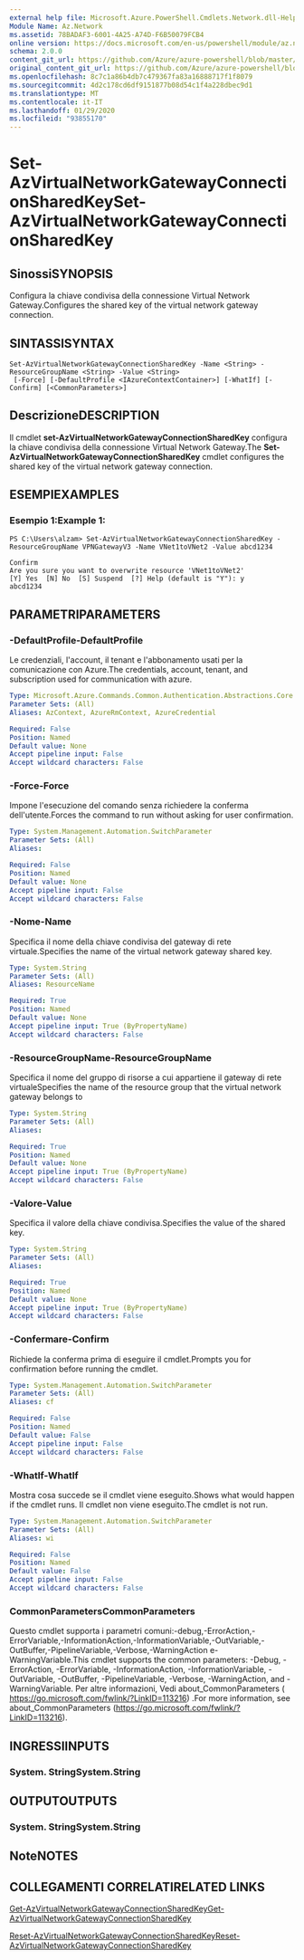 ```yaml
---
external help file: Microsoft.Azure.PowerShell.Cmdlets.Network.dll-Help.xml
Module Name: Az.Network
ms.assetid: 78BADAF3-6001-4A25-A74D-F6B50079FCB4
online version: https://docs.microsoft.com/en-us/powershell/module/az.network/set-azvirtualnetworkgatewayconnectionsharedkey
schema: 2.0.0
content_git_url: https://github.com/Azure/azure-powershell/blob/master/src/Network/Network/help/Set-AzVirtualNetworkGatewayConnectionSharedKey.md
original_content_git_url: https://github.com/Azure/azure-powershell/blob/master/src/Network/Network/help/Set-AzVirtualNetworkGatewayConnectionSharedKey.md
ms.openlocfilehash: 8c7c1a86b4db7c479367fa83a16888717f1f8079
ms.sourcegitcommit: 4d2c178cd6df9151877b08d54c1f4a228dbec9d1
ms.translationtype: MT
ms.contentlocale: it-IT
ms.lasthandoff: 01/29/2020
ms.locfileid: "93855170"
---
```

# <span data-ttu-id="ddb56-101">Set-AzVirtualNetworkGatewayConnectionSharedKey</span><span class="sxs-lookup"><span data-stu-id="ddb56-101">Set-AzVirtualNetworkGatewayConnectionSharedKey</span></span>

## <span data-ttu-id="ddb56-102">Sinossi</span><span class="sxs-lookup"><span data-stu-id="ddb56-102">SYNOPSIS</span></span>
<span data-ttu-id="ddb56-103">Configura la chiave condivisa della connessione Virtual Network Gateway.</span><span class="sxs-lookup"><span data-stu-id="ddb56-103">Configures the shared key of the virtual network gateway connection.</span></span>

## <span data-ttu-id="ddb56-104">SINTASSI</span><span class="sxs-lookup"><span data-stu-id="ddb56-104">SYNTAX</span></span>

```
Set-AzVirtualNetworkGatewayConnectionSharedKey -Name <String> -ResourceGroupName <String> -Value <String>
 [-Force] [-DefaultProfile <IAzureContextContainer>] [-WhatIf] [-Confirm] [<CommonParameters>]
```

## <span data-ttu-id="ddb56-105">Descrizione</span><span class="sxs-lookup"><span data-stu-id="ddb56-105">DESCRIPTION</span></span>
<span data-ttu-id="ddb56-106">Il cmdlet **set-AzVirtualNetworkGatewayConnectionSharedKey** configura la chiave condivisa della connessione Virtual Network Gateway.</span><span class="sxs-lookup"><span data-stu-id="ddb56-106">The **Set-AzVirtualNetworkGatewayConnectionSharedKey** cmdlet configures the shared key of the virtual network gateway connection.</span></span>

## <span data-ttu-id="ddb56-107">ESEMPI</span><span class="sxs-lookup"><span data-stu-id="ddb56-107">EXAMPLES</span></span>

### <span data-ttu-id="ddb56-108">Esempio 1:</span><span class="sxs-lookup"><span data-stu-id="ddb56-108">Example 1:</span></span>
```
PS C:\Users\alzam> Set-AzVirtualNetworkGatewayConnectionSharedKey -ResourceGroupName VPNGatewayV3 -Name VNet1toVNet2 -Value abcd1234

Confirm
Are you sure you want to overwrite resource 'VNet1toVNet2'
[Y] Yes  [N] No  [S] Suspend  [?] Help (default is "Y"): y
abcd1234
```

## <span data-ttu-id="ddb56-109">PARAMETRI</span><span class="sxs-lookup"><span data-stu-id="ddb56-109">PARAMETERS</span></span>

### <span data-ttu-id="ddb56-110">-DefaultProfile</span><span class="sxs-lookup"><span data-stu-id="ddb56-110">-DefaultProfile</span></span>
<span data-ttu-id="ddb56-111">Le credenziali, l'account, il tenant e l'abbonamento usati per la comunicazione con Azure.</span><span class="sxs-lookup"><span data-stu-id="ddb56-111">The credentials, account, tenant, and subscription used for communication with azure.</span></span>

```yaml
Type: Microsoft.Azure.Commands.Common.Authentication.Abstractions.Core.IAzureContextContainer
Parameter Sets: (All)
Aliases: AzContext, AzureRmContext, AzureCredential

Required: False
Position: Named
Default value: None
Accept pipeline input: False
Accept wildcard characters: False
```

### <span data-ttu-id="ddb56-112">-Force</span><span class="sxs-lookup"><span data-stu-id="ddb56-112">-Force</span></span>
<span data-ttu-id="ddb56-113">Impone l'esecuzione del comando senza richiedere la conferma dell'utente.</span><span class="sxs-lookup"><span data-stu-id="ddb56-113">Forces the command to run without asking for user confirmation.</span></span>

```yaml
Type: System.Management.Automation.SwitchParameter
Parameter Sets: (All)
Aliases:

Required: False
Position: Named
Default value: None
Accept pipeline input: False
Accept wildcard characters: False
```

### <span data-ttu-id="ddb56-114">-Nome</span><span class="sxs-lookup"><span data-stu-id="ddb56-114">-Name</span></span>
<span data-ttu-id="ddb56-115">Specifica il nome della chiave condivisa del gateway di rete virtuale.</span><span class="sxs-lookup"><span data-stu-id="ddb56-115">Specifies the name of the virtual network gateway shared key.</span></span>

```yaml
Type: System.String
Parameter Sets: (All)
Aliases: ResourceName

Required: True
Position: Named
Default value: None
Accept pipeline input: True (ByPropertyName)
Accept wildcard characters: False
```

### <span data-ttu-id="ddb56-116">-ResourceGroupName</span><span class="sxs-lookup"><span data-stu-id="ddb56-116">-ResourceGroupName</span></span>
<span data-ttu-id="ddb56-117">Specifica il nome del gruppo di risorse a cui appartiene il gateway di rete virtuale</span><span class="sxs-lookup"><span data-stu-id="ddb56-117">Specifies the name of the resource group that the virtual network gateway belongs to</span></span>

```yaml
Type: System.String
Parameter Sets: (All)
Aliases:

Required: True
Position: Named
Default value: None
Accept pipeline input: True (ByPropertyName)
Accept wildcard characters: False
```

### <span data-ttu-id="ddb56-118">-Valore</span><span class="sxs-lookup"><span data-stu-id="ddb56-118">-Value</span></span>
<span data-ttu-id="ddb56-119">Specifica il valore della chiave condivisa.</span><span class="sxs-lookup"><span data-stu-id="ddb56-119">Specifies the value of the shared key.</span></span>

```yaml
Type: System.String
Parameter Sets: (All)
Aliases:

Required: True
Position: Named
Default value: None
Accept pipeline input: True (ByPropertyName)
Accept wildcard characters: False
```

### <span data-ttu-id="ddb56-120">-Confermare</span><span class="sxs-lookup"><span data-stu-id="ddb56-120">-Confirm</span></span>
<span data-ttu-id="ddb56-121">Richiede la conferma prima di eseguire il cmdlet.</span><span class="sxs-lookup"><span data-stu-id="ddb56-121">Prompts you for confirmation before running the cmdlet.</span></span>

```yaml
Type: System.Management.Automation.SwitchParameter
Parameter Sets: (All)
Aliases: cf

Required: False
Position: Named
Default value: False
Accept pipeline input: False
Accept wildcard characters: False
```

### <span data-ttu-id="ddb56-122">-WhatIf</span><span class="sxs-lookup"><span data-stu-id="ddb56-122">-WhatIf</span></span>
<span data-ttu-id="ddb56-123">Mostra cosa succede se il cmdlet viene eseguito.</span><span class="sxs-lookup"><span data-stu-id="ddb56-123">Shows what would happen if the cmdlet runs.</span></span>
<span data-ttu-id="ddb56-124">Il cmdlet non viene eseguito.</span><span class="sxs-lookup"><span data-stu-id="ddb56-124">The cmdlet is not run.</span></span>

```yaml
Type: System.Management.Automation.SwitchParameter
Parameter Sets: (All)
Aliases: wi

Required: False
Position: Named
Default value: False
Accept pipeline input: False
Accept wildcard characters: False
```

### <span data-ttu-id="ddb56-125">CommonParameters</span><span class="sxs-lookup"><span data-stu-id="ddb56-125">CommonParameters</span></span>
<span data-ttu-id="ddb56-126">Questo cmdlet supporta i parametri comuni:-debug,-ErrorAction,-ErrorVariable,-InformationAction,-InformationVariable,-OutVariable,-OutBuffer,-PipelineVariable,-Verbose,-WarningAction e-WarningVariable.</span><span class="sxs-lookup"><span data-stu-id="ddb56-126">This cmdlet supports the common parameters: -Debug, -ErrorAction, -ErrorVariable, -InformationAction, -InformationVariable, -OutVariable, -OutBuffer, -PipelineVariable, -Verbose, -WarningAction, and -WarningVariable.</span></span> <span data-ttu-id="ddb56-127">Per altre informazioni, Vedi about_CommonParameters ( https://go.microsoft.com/fwlink/?LinkID=113216) .</span><span class="sxs-lookup"><span data-stu-id="ddb56-127">For more information, see about_CommonParameters (https://go.microsoft.com/fwlink/?LinkID=113216).</span></span>

## <span data-ttu-id="ddb56-128">INGRESSI</span><span class="sxs-lookup"><span data-stu-id="ddb56-128">INPUTS</span></span>

### <span data-ttu-id="ddb56-129">System. String</span><span class="sxs-lookup"><span data-stu-id="ddb56-129">System.String</span></span>

## <span data-ttu-id="ddb56-130">OUTPUT</span><span class="sxs-lookup"><span data-stu-id="ddb56-130">OUTPUTS</span></span>

### <span data-ttu-id="ddb56-131">System. String</span><span class="sxs-lookup"><span data-stu-id="ddb56-131">System.String</span></span>

## <span data-ttu-id="ddb56-132">Note</span><span class="sxs-lookup"><span data-stu-id="ddb56-132">NOTES</span></span>

## <span data-ttu-id="ddb56-133">COLLEGAMENTI CORRELATI</span><span class="sxs-lookup"><span data-stu-id="ddb56-133">RELATED LINKS</span></span>

[<span data-ttu-id="ddb56-134">Get-AzVirtualNetworkGatewayConnectionSharedKey</span><span class="sxs-lookup"><span data-stu-id="ddb56-134">Get-AzVirtualNetworkGatewayConnectionSharedKey</span></span>](./Get-AzVirtualNetworkGatewayConnectionSharedKey.md)

[<span data-ttu-id="ddb56-135">Reset-AzVirtualNetworkGatewayConnectionSharedKey</span><span class="sxs-lookup"><span data-stu-id="ddb56-135">Reset-AzVirtualNetworkGatewayConnectionSharedKey</span></span>](./Reset-AzVirtualNetworkGatewayConnectionSharedKey.md)
